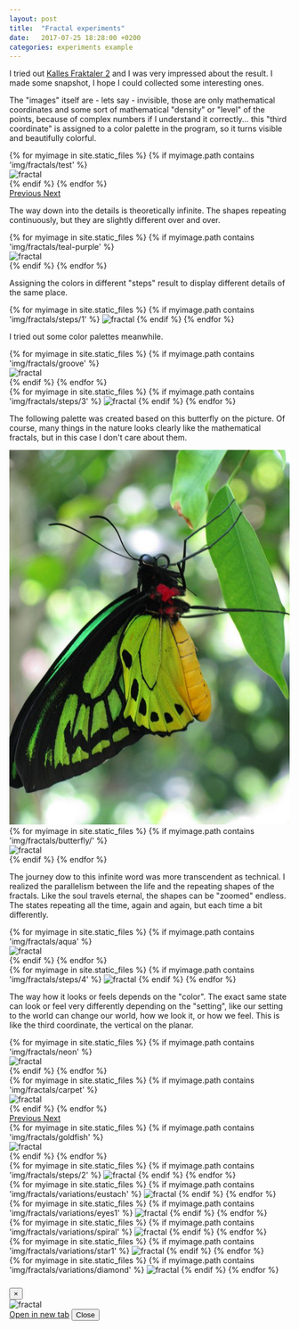 ```yaml
---
layout: post
title:  "Fractal experiments"
date:   2017-07-25 18:28:00 +0200
categories: experiments example
---
```



I tried out [Kalles Fraktaler 2](http://www.chillheimer.de/kallesfraktaler/) and I was very impressed about the result. I made some snapshot, I hope I could collected some interesting ones.

The "images" itself are - lets say - invisible, those are only mathematical coordinates and some sort of mathematical "density" or "level" of the points, because of complex numbers if I understand it correctly... this "third coordinate" is assigned to a color palette in the program, so it turns visible and beautifully colorful.


<div class="d-flex justify-content-center mb-5">
  <div id="carouselFractals" class="carousel slide" data-ride="carousel" style="max-width:1000px">
    <div class="carousel-inner" role="listbox">
      {% for myimage in site.static_files %}
        {% if myimage.path contains 'img/fractals/test' %}
          <div class="carousel-item {% if myimage.path contains '286' %}active{% endif %}">
            <img class="d-block img-fluid" src="{{ site.baseurl }}{{ myimage.path }}" alt="fractal">
          </div>
        {% endif %}
      {% endfor %}
    </div>
    <a class="carousel-control-prev" href="#carouselFractals" role="button" data-slide="prev">
      <span class="carousel-control-prev-icon" aria-hidden="true"></span>
      <span class="sr-only">Previous</span>
    </a>
    <a class="carousel-control-next" href="#carouselFractals" role="button" data-slide="next">
      <span class="carousel-control-next-icon" aria-hidden="true"></span>
      <span class="sr-only">Next</span>
    </a>
  </div>
</div>

<!--more-->

The way down into the details is theoretically infinite.
The shapes repeating continuously, but they are slightly different over and over.

<div class="row gallery mb-5">
  {% for myimage in site.static_files %}
    {% if myimage.path contains 'img/fractals/teal-purple' %}
      <div class="col-sm-6 col-md-4 col-lg-3 gallery__item"
        data-toggle="modal"
        data-target="#galleryModal"
        data-name="Fractal in 'Teal-purple' color theme"
        data-image="{{ site.baseurl }}{{ myimage.path }}">
        <img class="gallery__image" src="{{ site.baseurl }}{{ myimage.path }}" alt="fractal" />
      </div>
    {% endif %}
  {% endfor %}
</div>

Assigning the colors in different "steps" result to display different details of the same place.

<div class="d-flex justify-content-center mb-5">
  <div class="crf">
    {% for myimage in site.static_files %}
      {% if myimage.path contains 'img/fractals/steps/1' %}
        <img class="crf__image" src="{{ site.baseurl }}{{ myimage.path }}" alt="fractal" />
      {% endif %}
    {% endfor %}
  </div>
</div>

I tried out some color palettes meanwhile.

<div class="row gallery mb-5">
  {% for myimage in site.static_files %}
    {% if myimage.path contains 'img/fractals/groove' %}
      <div class="col-sm-6 col-md-4 col-lg-3 gallery__item"
        data-toggle="modal"
        data-target="#galleryModal"
        data-name="Fractal in 'Groove' color theme"
        data-image="{{ site.baseurl }}{{ myimage.path }}">
        <img class="gallery__image" src="{{ site.baseurl }}{{ myimage.path }}" alt="fractal" />
      </div>
    {% endif %}
  {% endfor %}
</div>

<div class="d-flex justify-content-center mb-5">
  <div class="crf">
    {% for myimage in site.static_files %}
      {% if myimage.path contains 'img/fractals/steps/3' %}
        <img class="crf__image" src="{{ site.baseurl }}{{ myimage.path }}" alt="fractal" />
      {% endif %}
    {% endfor %}
  </div>
</div>

The following palette was created based on this butterfly on the picture. Of course, many things in the nature looks clearly like the mathematical fractals, but in this case I don't care about them.

<div class="row gallery mb-5">
  <div class="col-md-4 col-lg-3 gallery__item">
    <img class="gallery__image" src="/assets/img/fractals/butterfly.jpg" alt="fractal" />
  </div>
  <div class="col-md-8 col-lg-9">
    <div class="row gallery">
      {% for myimage in site.static_files %}
        {% if myimage.path contains 'img/fractals/butterfly/' %}
          <div class="col-sm-6 col-md-4 col-lg-3 gallery__item"
            data-toggle="modal"
            data-target="#galleryModal"
            data-name="Fractal in 'Butterfly' color theme"
            data-image="{{ site.baseurl }}{{ myimage.path }}">
            <img class="gallery__image" src="{{ site.baseurl }}{{ myimage.path }}" alt="fractal" />
          </div>
        {% endif %}
      {% endfor %}
    </div>
  </div>
</div>

The journey dow to this infinite word was more transcendent as technical. I realized the parallelism between the life and the repeating shapes of the fractals. Like the soul travels eternal, the shapes can be "zoomed" endless. The states repeating all the time, again and again, but each time a bit differently.

<div class="row gallery mb-5">
  {% for myimage in site.static_files %}
    {% if myimage.path contains 'img/fractals/aqua' %}
      <div class="col-sm-6 col-md-4 col-lg-3 gallery__item"
        data-toggle="modal"
        data-target="#galleryModal"
        data-name="Fractal in 'Aqua' color theme"
        data-image="{{ site.baseurl }}{{ myimage.path }}">
        <img class="gallery__image" src="{{ site.baseurl }}{{ myimage.path }}" alt="fractal" />
      </div>
    {% endif %}
  {% endfor %}
</div>


<div class="d-flex justify-content-center mb-5">
  <div class="crf">
    {% for myimage in site.static_files %}
      {% if myimage.path contains 'img/fractals/steps/4' %}
        <img class="crf__image" src="{{ site.baseurl }}{{ myimage.path }}" alt="fractal" />
      {% endif %}
    {% endfor %}
  </div>
</div>

The way how it looks or feels depends on the "color". The exact same state can look or feel very differently depending on the "setting", like our setting to the world can change our world, how we look it, or how we feel. This is like the third coordinate, the vertical on the planar.

<div class="row gallery mb-5">
  {% for myimage in site.static_files %}
    {% if myimage.path contains 'img/fractals/neon' %}
      <div class="col-sm-6 col-md-4 col-lg-3 gallery__item"
        data-toggle="modal"
        data-target="#galleryModal"
        data-name="Fractal in 'Neon' color theme"
        data-image="{{ site.baseurl }}{{ myimage.path }}">
        <img class="gallery__image" src="{{ site.baseurl }}{{ myimage.path }}" alt="fractal" />
      </div>
    {% endif %}
  {% endfor %}
</div>


<div class="d-flex justify-content-center mb-5">
  <div id="carouselFractalsCarpet" class="carousel slide" data-ride="carousel" style="max-width:1000px">
    <div class="carousel-inner" role="listbox">
      {% for myimage in site.static_files %}
        {% if myimage.path contains 'img/fractals/carpet' %}
          <div class="carousel-item {% if myimage.path contains '251' %}active{% endif %}">
            <img class="d-block img-fluid" src="{{ site.baseurl }}{{ myimage.path }}" alt="fractal">
          </div>
        {% endif %}
      {% endfor %}
    </div>
    <a class="carousel-control-prev" href="#carouselFractalsCarpet" role="button" data-slide="prev">
      <span class="carousel-control-prev-icon" aria-hidden="true"></span>
      <span class="sr-only">Previous</span>
    </a>
    <a class="carousel-control-next" href="#carouselFractalsCarpet" role="button" data-slide="next">
      <span class="carousel-control-next-icon" aria-hidden="true"></span>
      <span class="sr-only">Next</span>
    </a>
  </div>
</div>


<div class="row gallery mb-5">
  {% for myimage in site.static_files %}
    {% if myimage.path contains 'img/fractals/goldfish' %}
      <div class="col-sm-6 col-md-4 col-lg-3 gallery__item"
        data-toggle="modal"
        data-target="#galleryModal"
        data-name="Fractal in 'Goldfish' color theme"
        data-image="{{ site.baseurl }}{{ myimage.path }}">
        <img class="gallery__image" src="{{ site.baseurl }}{{ myimage.path }}" alt="fractal" />
      </div>
    {% endif %}
  {% endfor %}
</div>

<div class="d-flex justify-content-center mb-5">
  <div class="crf">
    {% for myimage in site.static_files %}
      {% if myimage.path contains 'img/fractals/steps/2' %}
        <img class="crf__image" src="{{ site.baseurl }}{{ myimage.path }}" alt="fractal" />
      {% endif %}
    {% endfor %}
  </div>
</div>

<div class="d-flex justify-content-center mb-5">
  <div class="crf">
    {% for myimage in site.static_files %}
      {% if myimage.path contains 'img/fractals/variations/eustach' %}
        <img class="crf__image" src="{{ site.baseurl }}{{ myimage.path }}" alt="fractal" />
      {% endif %}
    {% endfor %}
  </div>
</div>

<div class="d-flex justify-content-center mb-5">
  <div class="crf">
    {% for myimage in site.static_files %}
      {% if myimage.path contains 'img/fractals/variations/eyes1' %}
        <img class="crf__image" src="{{ site.baseurl }}{{ myimage.path }}" alt="fractal" />
      {% endif %}
    {% endfor %}
  </div>
</div>

<div class="d-flex justify-content-center mb-5">
  <div class="crf">
    {% for myimage in site.static_files %}
      {% if myimage.path contains 'img/fractals/variations/spiral' %}
        <img class="crf__image" src="{{ site.baseurl }}{{ myimage.path }}" alt="fractal" />
      {% endif %}
    {% endfor %}
  </div>
</div>

<div class="d-flex justify-content-center mb-5">
  <div class="crf">
    {% for myimage in site.static_files %}
      {% if myimage.path contains 'img/fractals/variations/star1' %}
        <img class="crf__image" src="{{ site.baseurl }}{{ myimage.path }}" alt="fractal" />
      {% endif %}
    {% endfor %}
  </div>
</div>

<div class="d-flex justify-content-center mb-5">
  <div class="crf">
    {% for myimage in site.static_files %}
      {% if myimage.path contains 'img/fractals/variations/diamond' %}
        <img class="crf__image" src="{{ site.baseurl }}{{ myimage.path }}" alt="fractal" />
      {% endif %}
    {% endfor %}
  </div>
</div>

<div class="modal fade" id="galleryModal" tabindex="-1" role="dialog" aria-labelledby="galleryModalLabel" aria-hidden="true">
  <div class="modal-dialog" role="document">
    <div class="modal-content">
      <div class="modal-header">
        <h5 class="modal-title" id="galleryModalLabel"></h5>
        <button type="button" class="close" data-dismiss="modal" aria-label="Close">
          <span aria-hidden="true">&times;</span>
        </button>
      </div>
      <div class="modal-body">
        <img class="modal-image" modal-image src="" alt="fractal" src="" />
      </div>
      <div class="modal-footer">
        <a class="modal-link btn btn-primary" href="" target="_blank">
        Open in new tab</a>
        <button type="button" class="btn btn-secondary" data-dismiss="modal">Close</button>
      </div>
    </div>
  </div>
</div>

